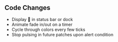 ## Code Changes

- Display 💚 in status bar or dock
- Animate fade in/out on a timer
- Cycle through colors every few ticks
- Stop pulsing in future patches upon alert condition
